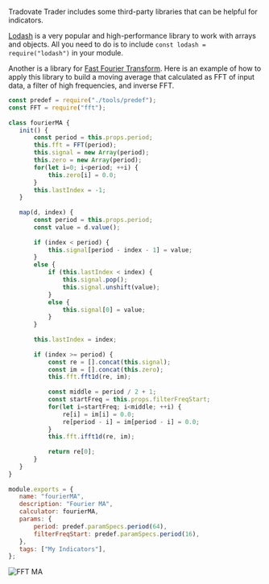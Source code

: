 Tradovate Trader includes some third-party libraries that can be helpful for indicators.
 
[Lodash](https://lodash.com/docs) is a very popular and high-performance library to work with arrays and objects. All you need to do is to include `const lodash = require("lodash")` in your module.
 
Another is a library for [Fast Fourier Transform](https://en.wikipedia.org/wiki/Fast_Fourier_transform). Here is an example of how to apply this library to build a moving average that calculated as FFT of input data, a filter of high frequencies, and inverse FFT.
 
```javascript
const predef = require("./tools/predef");
const FFT = require("fft");
 
class fourierMA {
   init() {
       const period = this.props.period;
       this.fft = FFT(period);
       this.signal = new Array(period);
       this.zero = new Array(period);
       for(let i=0; i<period; ++i) {
           this.zero[i] = 0.0;
       }
       this.lastIndex = -1;
   }
 
   map(d, index) {
       const period = this.props.period;
       const value = d.value();
 
       if (index < period) {
           this.signal[period - index - 1] = value;
       }
       else {
           if (this.lastIndex < index) {
               this.signal.pop();
               this.signal.unshift(value);
           }
           else {
               this.signal[0] = value;
           }
       }
 
       this.lastIndex = index;
 
       if (index >= period) {
           const re = [].concat(this.signal);
           const im = [].concat(this.zero);
           this.fft.fft1d(re, im);
 
           const middle = period / 2 + 1;
           const startFreq = this.props.filterFreqStart;
           for(let i=startFreq; i<middle; ++i) {
               re[i] = im[i] = 0.0;
               re[period - i] = im[period - i] = 0.0;
           }
           this.fft.ifft1d(re, im);
 
           return re[0];
       }
   }
}
 
module.exports = {
   name: "fourierMA",
   description: "Fourier MA",
   calculator: fourierMA,
   params: {
       period: predef.paramSpecs.period(64),
       filterFreqStart: predef.paramSpecs.period(16),
   },
   tags: ["My Indicators"],
};
```
 
![FFT MA](../../media/FFTMA.png)

